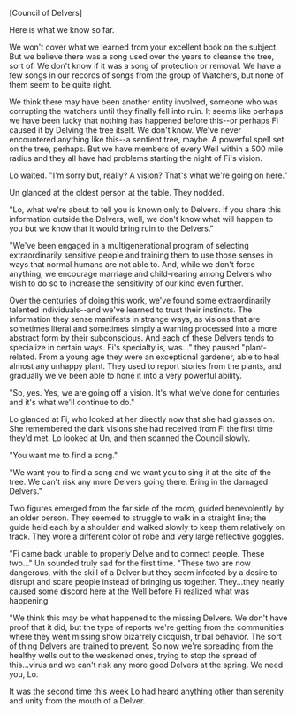 [Council of Delvers]

Here is what we know so far. 

We won't cover what we learned from your excellent book on the subject.  But we believe there was a song used over the years to cleanse the tree, sort of. We don't know if it was a song of protection or removal.  We have a few songs in our records of songs from the group of Watchers, but none of them seem to be quite right. 

We think there may have been another entity involved, someone who was corrupting the watchers until they finally fell into ruin.  It seems like perhaps we have been lucky that nothing has happened before this--or perhaps Fi caused it by Delving the tree itself.  We don't know.  We've never encountered anything like this--a sentient tree, maybe. A powerful spell set on the tree, perhaps.  But we have members of every Well within a 500 mile radius and they all have had problems starting the night of Fi's vision. 

Lo waited.  "I'm sorry but, really? A vision? That's what we're going on here."

Un glanced at the oldest person at the table. They nodded. 

"Lo, what we're about to tell you is known only to Delvers. If you share this information outside the Delvers, well, we don't know what will happen to you but we know that it would bring ruin to the Delvers."

"We've been engaged in a multigenerational program of selecting extraordinarily sensitive people and training them to use those senses in ways that normal humans are not able to. And, while we don't force anything, we encourage marriage and child-rearing among Delvers who wish to do so to increase the sensitivity of our kind even further.

Over the centuries of doing this work, we've found some extraordinarily talented individuals--and we've learned to trust their instincts.  The information they sense manifests in strange ways, as visions that are sometimes literal and sometimes simply a warning processed into a more abstract form by their subconscious.  And each of these Delvers tends to specialize in certain ways.  Fi's specialty is, was..." they paused "plant-related. From a young age they were an exceptional gardener, able to heal almost any unhappy plant. They used to report stories from the plants, and gradually we've been able to hone it into a very powerful ability.

"So, yes. Yes, we are going off a vision. It's what we've done for centuries and it's what we'll continue to do."

Lo glanced at Fi, who looked at her directly now that she had glasses on. She remembered the dark visions she had received from Fi the first time they'd met. Lo looked at Un, and then scanned the Council slowly. 

"You want me to find a song."

"We want you to find a song and we want you to sing it at the site of the tree. We can't risk any more Delvers going there.  Bring in the damaged Delvers."

Two figures emerged from the far side of the room, guided benevolently by an older person.  They seemed to struggle to walk in a straight line; the guide held each by a shoulder and walked slowly to keep them relatively on track.  They wore a different color of robe and very large reflective goggles. 

"Fi came back unable to properly Delve and to connect people.  These two..." Un sounded truly sad for the first time.  "These two are now dangerous, with the skill of a Delver but they seem infected by a desire to disrupt and scare people instead of bringing us together. They...they nearly caused some discord here at the Well before Fi realized what was happening.

"We think this may be what happened to the missing Delvers. We don't have proof that it did, but the type of reports we're getting from the communities where they went missing show bizarrely clicquish, tribal behavior.  The sort of thing Delvers are trained to prevent. So now we're spreading from the healthy wells out to the weakened ones, trying to stop the spread of this...virus and we can't risk any more good Delvers at the spring. We need you, Lo.

It was the second time this week Lo had heard anything other than serenity and unity from the mouth of a Delver. 

